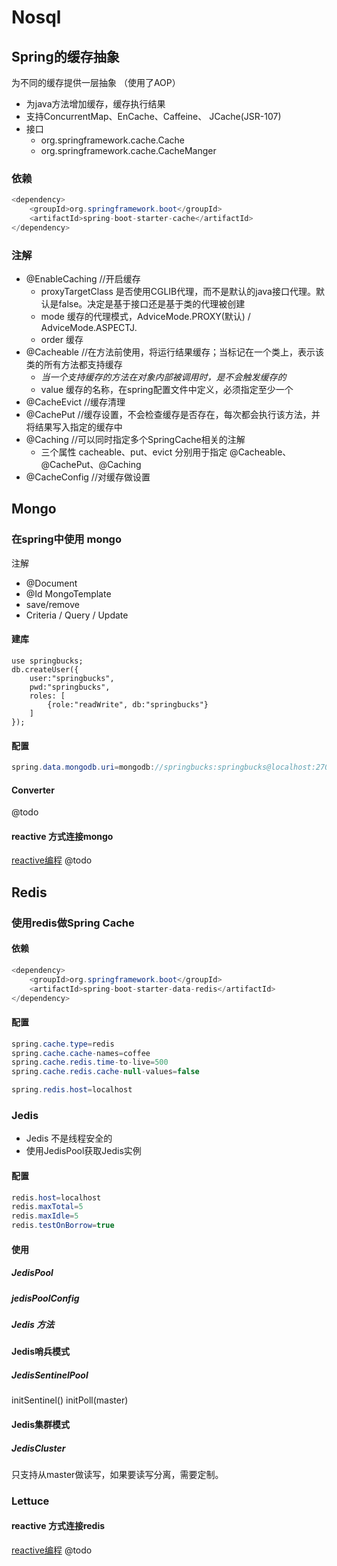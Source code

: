 # Nosql

## Spring的缓存抽象
为不同的缓存提供一层抽象 （使用了AOP）
- 为java方法增加缓存，缓存执行结果
- 支持ConcurrentMap、EnCache、Caffeine、 JCache(JSR-107)
- 接口
	- org.springframework.cache.Cache
	- org.springframework.cache.CacheManger

### 依赖
```JAVA
<dependency>
	<groupId>org.springframework.boot</groupId>
	<artifactId>spring-boot-starter-cache</artifactId>
</dependency>
```

### 注解
- @EnableCaching	//开启缓存
	- proxyTargetClass 是否使用CGLIB代理，而不是默认的java接口代理。默认是false。决定是基于接口还是基于类的代理被创建
	- mode  缓存的代理模式，AdviceMode.PROXY(默认) / AdviceMode.ASPECTJ. 
	- order 缓存 
- @Cacheable	//在方法前使用，将运行结果缓存；当标记在一个类上，表示该类的所有方法都支持缓存
	- *当一个支持缓存的方法在对象内部被调用时，是不会触发缓存的*
	- value 缓存的名称，在spring配置文件中定义，必须指定至少一个
- @CacheEvict  	//缓存清理
- @CachePut		//缓存设置，不会检查缓存是否存在，每次都会执行该方法，并将结果写入指定的缓存中
- @Caching 		//可以同时指定多个SpringCache相关的注解
	- 三个属性 cacheable、put、evict 分别用于指定 @Cacheable、@CachePut、@Caching
- @CacheConfig	//对缓存做设置


## Mongo
### 在spring中使用 mongo
注解
- @Document
- @Id
MongoTemplate
- save/remove
- Criteria / Query / Update

#### 建库
```mongo
use springbucks;
db.createUser({
	user:"springbucks", 
	pwd:"springbucks", 
	roles: [
		{role:"readWrite", db:"springbucks"}
	]
});
```
#### 配置
```JAVA
spring.data.mongodb.uri=mongodb://springbucks:springbucks@localhost:27017/springbucks
```

#### Converter
@todo

#### reactive 方式连接mongo
[reactive编程](zh-cn/dao/reactive.md)
@todo


## Redis
### 使用redis做Spring Cache
#### 依赖
```JAVA
<dependency>
    <groupId>org.springframework.boot</groupId>
    <artifactId>spring-boot-starter-data-redis</artifactId>
</dependency>
```
#### 配置
```JAVA
spring.cache.type=redis
spring.cache.cache-names=coffee
spring.cache.redis.time-to-live=500
spring.cache.redis.cache-null-values=false

spring.redis.host=localhost
```

### Jedis
- Jedis 不是线程安全的
- 使用JedisPool获取Jedis实例


#### 配置
```JAVA
redis.host=localhost
redis.maxTotal=5
redis.maxIdle=5
redis.testOnBorrow=true
```
#### 使用
##### JedisPool
##### jedisPoolConfig
##### Jedis 方法

#### Jedis哨兵模式
##### JedisSentinelPool
initSentinel()
initPoll(master)

#### Jedis集群模式
##### JedisCluster
只支持从master做读写，如果要读写分离，需要定制。

### Lettuce

#### reactive 方式连接redis
[reactive编程](zh-cn/dao/reactive.md)
@todo